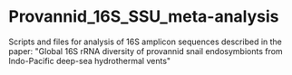 # Provannid_16S_SSU_meta-analysis

Scripts and files for analysis of 16S amplicon sequences described in the paper: "Global 16S rRNA diversity of provannid snail endosymbionts from Indo-Pacific deep-sea hydrothermal vents"
